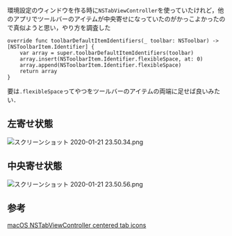 <!-- title:Swift：NSTabViewControllerのツールバーのアイテムを中央寄せ -->
環境設定のウィンドウを作る時に`NSTabViewController`を使っていたけれど，他のアプリでツールバーのアイテムが中央寄せになっていたのがかっこよかったので真似ようと思い，やり方を調査した

```swift:NSTabViewControllerのサブクラス内
override func toolbarDefaultItemIdentifiers(_ toolbar: NSToolbar) -> [NSToolbarItem.Identifier] {
    var array = super.toolbarDefaultItemIdentifiers(toolbar)
    array.insert(NSToolbarItem.Identifier.flexibleSpace, at: 0)
    array.append(NSToolbarItem.Identifier.flexibleSpace)
    return array
}
```
要は`.flexibleSpace`ってやつをツールバーのアイテムの両端に足せば良いみたい．

## 左寄せ状態
![スクリーンショット 2020-01-21 23.50.34.png](./images/becbcfe4-f5fd-d2ca-de9f-cab6f114a6e9.png)

## 中央寄せ状態
![スクリーンショット 2020-01-21 23.50.56.png](./images/6f9d053d-bb4c-e936-45bf-3d929784bb23.png)

## 参考
[macOS NSTabViewController centered tab icons](https://stackoverflow.com/questions/51209353/macos-nstabviewcontroller-centered-tab-icons)
